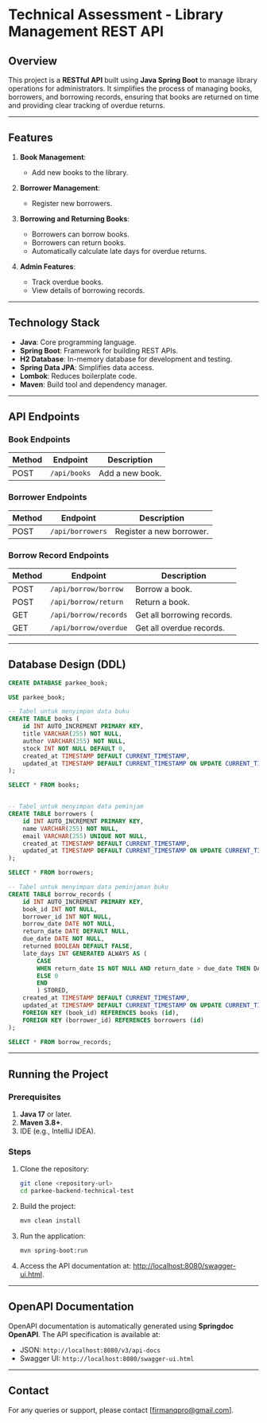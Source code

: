 # Technical Assessment - Library Management REST API

## Overview
This project is a **RESTful API** built using **Java Spring Boot** to manage library operations for administrators. It simplifies the process of managing books, borrowers, and borrowing records, ensuring that books are returned on time and providing clear tracking of overdue returns.

---

## Features
1. **Book Management**:
    - Add new books to the library.

2. **Borrower Management**:
    - Register new borrowers.

3. **Borrowing and Returning Books**:
    - Borrowers can borrow books.
    - Borrowers can return books.
    - Automatically calculate late days for overdue returns.

4. **Admin Features**:
    - Track overdue books.
    - View details of borrowing records.

---

## Technology Stack
- **Java**: Core programming language.
- **Spring Boot**: Framework for building REST APIs.
- **H2 Database**: In-memory database for development and testing.
- **Spring Data JPA**: Simplifies data access.
- **Lombok**: Reduces boilerplate code.
- **Maven**: Build tool and dependency manager.

---

## API Endpoints
### **Book Endpoints**
| Method | Endpoint       | Description          |
|--------|----------------|----------------------|
| POST   | `/api/books`   | Add a new book.      |

### **Borrower Endpoints**
| Method | Endpoint          | Description                |
|--------|-------------------|----------------------------|
| POST   | `/api/borrowers`  | Register a new borrower.   |

### **Borrow Record Endpoints**
| Method | Endpoint              | Description                |
|--------|-----------------------|----------------------------|
| POST   | `/api/borrow/borrow`  | Borrow a book.             |
| POST   | `/api/borrow/return`  | Return a book.             |
| GET    | `/api/borrow/records` | Get all borrowing records. |
| GET    | `/api/borrow/overdue` | Get all overdue records.   |

---

## Database Design (DDL)
```sql
CREATE DATABASE parkee_book;

USE parkee_book;

-- Tabel untuk menyimpan data buku
CREATE TABLE books (
    id INT AUTO_INCREMENT PRIMARY KEY,
    title VARCHAR(255) NOT NULL,
    author VARCHAR(255) NOT NULL,
    stock INT NOT NULL DEFAULT 0,
    created_at TIMESTAMP DEFAULT CURRENT_TIMESTAMP,
    updated_at TIMESTAMP DEFAULT CURRENT_TIMESTAMP ON UPDATE CURRENT_TIMESTAMP
);

SELECT * FROM books;


-- Tabel untuk menyimpan data peminjam
CREATE TABLE borrowers (
    id INT AUTO_INCREMENT PRIMARY KEY,
    name VARCHAR(255) NOT NULL,
    email VARCHAR(255) UNIQUE NOT NULL,
    created_at TIMESTAMP DEFAULT CURRENT_TIMESTAMP,
    updated_at TIMESTAMP DEFAULT CURRENT_TIMESTAMP ON UPDATE CURRENT_TIMESTAMP
);

SELECT * FROM borrowers;

-- Tabel untuk menyimpan data peminjaman buku
CREATE TABLE borrow_records (
    id INT AUTO_INCREMENT PRIMARY KEY,
    book_id INT NOT NULL,
    borrower_id INT NOT NULL,
    borrow_date DATE NOT NULL,
    return_date DATE DEFAULT NULL,
    due_date DATE NOT NULL,
    returned BOOLEAN DEFAULT FALSE,
    late_days INT GENERATED ALWAYS AS (
        CASE
        WHEN return_date IS NOT NULL AND return_date > due_date THEN DATEDIFF(return_date, due_date)
        ELSE 0
        END
        ) STORED,
    created_at TIMESTAMP DEFAULT CURRENT_TIMESTAMP,
    updated_at TIMESTAMP DEFAULT CURRENT_TIMESTAMP ON UPDATE CURRENT_TIMESTAMP,
    FOREIGN KEY (book_id) REFERENCES books (id),
    FOREIGN KEY (borrower_id) REFERENCES borrowers (id)
);

SELECT * FROM borrow_records;
```

---

## Running the Project

### Prerequisites
1. **Java 17** or later.
2. **Maven 3.8+**.
3. IDE (e.g., IntelliJ IDEA).

### Steps
1. Clone the repository:
   ```bash
   git clone <repository-url>
   cd parkee-backend-technical-test
   ```
2. Build the project:
   ```bash
   mvn clean install
   ```
3. Run the application:
   ```bash
   mvn spring-boot:run
   ```
4. Access the API documentation at:
   [http://localhost:8080/swagger-ui.html](http://localhost:8080/swagger-ui.html).

---

## OpenAPI Documentation
OpenAPI documentation is automatically generated using **Springdoc OpenAPI**. The API specification is available at:
- JSON: `http://localhost:8080/v3/api-docs`
- Swagger UI: `http://localhost:8080/swagger-ui.html`

---

## Contact
For any queries or support, please contact [firmanqpro@gmail.com].

